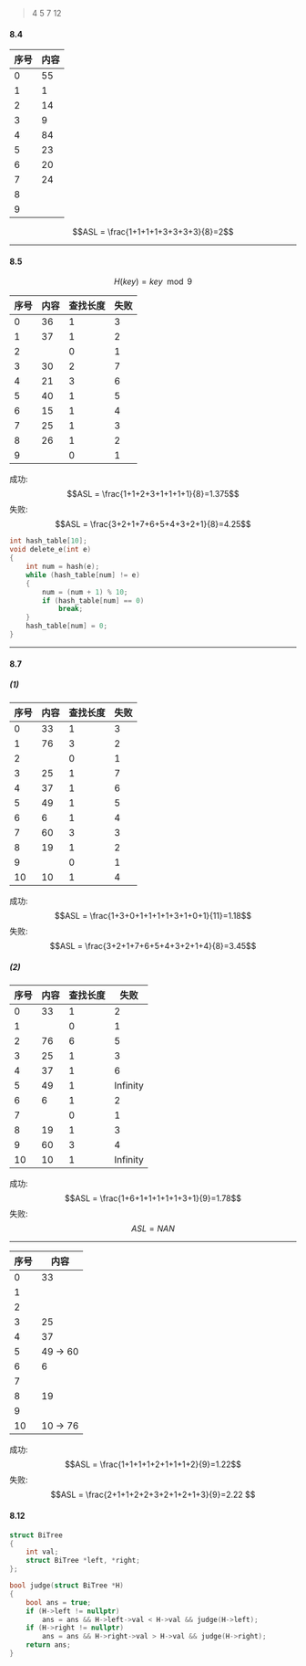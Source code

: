 > 4 5 7 12

#### 8.4

| 序号 | 内容 |
| ---- | ---- |
| 0    | 55   |
| 1    | 1    |
| 2    | 14   |
| 3    | 9    |
| 4    | 84   |
| 5    | 23   |
| 6    | 20   |
| 7    | 24   |
| 8    |      |
| 9    |      |

$$ASL = \frac{1+1+1+1+3+3+3+3}{8}=2$$

---

#### 8.5

$$H(key)=key\mod{9}$$

| 序号 | 内容 | 查找长度 | 失败 |
| ---- | ---- | -------- | ---- |
| 0    | 36   | 1        | 3    |
| 1    | 37   | 1        | 2    |
| 2    |      | 0        | 1    |
| 3    | 30   | 2        | 7    |
| 4    | 21   | 3        | 6    |
| 5    | 40   | 1        | 5    |
| 6    | 15   | 1        | 4    |
| 7    | 25   | 1        | 3    |
| 8    | 26   | 1        | 2    |
| 9    |      | 0        | 1    |

成功:
$$ASL = \frac{1+1+2+3+1+1+1+1}{8}=1.375$$
失败:
$$ASL = \frac{3+2+1+7+6+5+4+3+2+1}{8}=4.25$$

```c++
int hash_table[10];
void delete_e(int e)
{
    int num = hash(e);
    while (hash_table[num] != e)
    {
        num = (num + 1) % 10;
        if (hash_table[num] == 0)
            break;
    }
    hash_table[num] = 0;
}
```

---

#### 8.7

##### (1)

| 序号 | 内容 | 查找长度 | 失败 |
| ---- | ---- | -------- | ---- |
| 0    | 33   | 1        | 3    |
| 1    | 76   | 3        | 2    |
| 2    |      | 0        | 1    |
| 3    | 25   | 1        | 7    |
| 4    | 37   | 1        | 6    |
| 5    | 49   | 1        | 5    |
| 6    | 6    | 1        | 4    |
| 7    | 60   | 3        | 3    |
| 8    | 19   | 1        | 2    |
| 9    |      | 0        | 1    |
| 10   | 10   | 1        | 4    |

成功:
$$ASL = \frac{1+3+0+1+1+1+1+3+1+0+1}{11}=1.18$$
失败:
$$ASL = \frac{3+2+1+7+6+5+4+3+2+1+4}{8}=3.45$$

##### (2)

| 序号 | 内容 | 查找长度 | 失败     |
| ---- | ---- | -------- | -------- |
| 0    | 33   | 1        | 2        |
| 1    |      | 0        | 1        |
| 2    | 76   | 6        | 5        |
| 3    | 25   | 1        | 3        |
| 4    | 37   | 1        | 6        |
| 5    | 49   | 1        | Infinity |
| 6    | 6    | 1        | 2        |
| 7    |      | 0        | 1        |
| 8    | 19   | 1        | 3        |
| 9    | 60   | 3        | 4        |
| 10   | 10   | 1        | Infinity |

成功:
$$ASL = \frac{1+6+1+1+1+1+1+3+1}{9}=1.78$$
失败:
$$ASL = NAN $$

---

| 序号 | 内容     |
| ---- | -------- |
| 0    | 33       |
| 1    |
| 2    |
| 3    | 25       |
| 4    | 37       |
| 5    | 49 -> 60 |
| 6    | 6        |
| 7    |
| 8    | 19       |
| 9    |
| 10   | 10 -> 76 |

成功:
$$ASL = \frac{1+1+1+1+2+1+1+1+2}{9}=1.22$$
失败:
$$ASL = \frac{2+1+1+2+2+3+2+1+2+1+3}{9}=2.22 $$

#### 8.12

```c++
struct BiTree
{
    int val;
    struct BiTree *left, *right;
};

bool judge(struct BiTree *H)
{
    bool ans = true;
    if (H->left != nullptr)
        ans = ans && H->left->val < H->val && judge(H->left);
    if (H->right != nullptr)
        ans = ans && H->right->val > H->val && judge(H->right);
    return ans;
}
```
